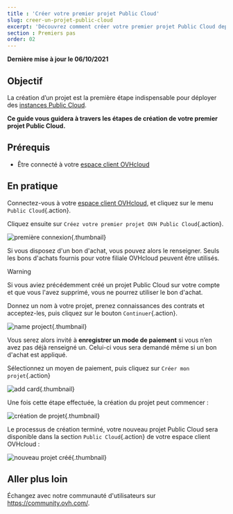 ```yaml
---
title : 'Créer votre premier projet Public Cloud'
slug: creer-un-projet-public-cloud
excerpt: 'Découvrez comment créer votre premier projet Public Cloud depuis l’espace client OVHcloud'
section : Premiers pas
order: 02
---
```


**Dernière mise à jour le 06/10/2021**

## Objectif

La création d’un projet est la première étape indispensable pour déployer des [instances Public Cloud](https://www.ovhcloud.com/fr/public-cloud/).

**Ce guide vous guidera à travers les étapes de création de votre premier projet Public Cloud.**

## Prérequis

- Être connecté à votre [espace client OVHcloud](https://www.ovh.com/auth/?action=gotomanager&from=https://www.ovh.com/fr/&ovhSubsidiary=fr)

## En pratique

Connectez-vous à votre [espace client OVHcloud](https://www.ovh.com/auth/?action=gotomanager&from=https://www.ovh.com/fr/&ovhSubsidiary=fr), et cliquez sur le menu `Public Cloud`{.action}.

Cliquez ensuite sur `Créez votre premier projet OVH Public Cloud`{.action}.

![première connexion](images/firstconnection.png){.thumbnail}

Si vous disposez d'un bon d'achat, vous pouvez alors le renseigner. Seuls les bons d'achats fournis pour votre filiale OVHcloud peuvent être utilisés.

> [!warning]
> Si vous aviez précédemment créé un projet Public Cloud sur votre compte et que vous l'avez supprimé, vous ne pourrez utiliser le bon d'achat.
>

Donnez un nom à votre projet, prenez connaissances des contrats et acceptez-les, puis cliquez sur le bouton `Continuer`{.action}.

![name project](images/confirmvoucher.png){.thumbnail}

Vous serez alors invité à **enregistrer un mode de paiement** si vous n’en avez pas déjà renseigné un. Celui-ci vous sera demandé même si un bon d'achat est appliqué.  

Sélectionnez un moyen de paiement, puis cliquez sur `Créer mon projet`{.action}

![add card](images/pci-project-03b_2020.png){.thumbnail}

Une fois cette étape effectuée, la création du projet peut commencer :

![création de projet](images/creatingproject.png){.thumbnail}

Le processus de création terminé, votre nouveau projet Public Cloud sera disponible dans la section `Public Cloud`{.action} de votre espace client OVHcloud :

![nouveau projet créé](images/newprojectcreated.png){.thumbnail}

## Aller plus loin

Échangez avec notre communauté d'utilisateurs sur <https://community.ovh.com/>.

